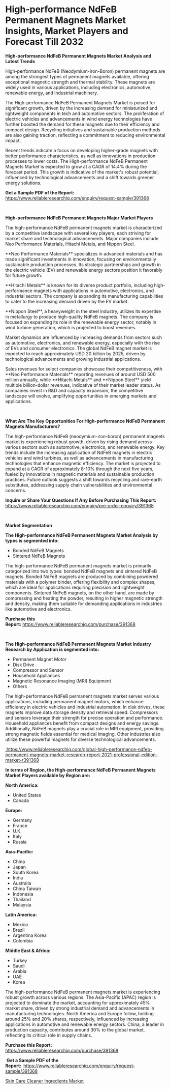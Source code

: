 <p><h1>High-performance NdFeB Permanent Magnets Market Insights, Market Players and Forecast Till 2032</h1></p><p><strong>High-performance NdFeB Permanent Magnets Market Analysis and Latest Trends</strong></p>
<p><p>High-performance NdFeB (Neodymium-Iron-Boron) permanent magnets are among the strongest types of permanent magnets available, offering exceptional magnetic strength and thermal stability. These magnets are widely used in various applications, including electronics, automotive, renewable energy, and industrial machinery. </p><p>The High-performance NdFeB Permanent Magnets Market is poised for significant growth, driven by the increasing demand for miniaturized and lightweight components in tech and automotive sectors. The proliferation of electric vehicles and advancements in wind energy technologies have further boosted the demand for these magnets due to their efficiency and compact design. Recycling initiatives and sustainable production methods are also gaining traction, reflecting a commitment to reducing environmental impact.</p><p>Recent trends indicate a focus on developing higher-grade magnets with better performance characteristics, as well as innovations in production processes to lower costs. The High-performance NdFeB Permanent Magnets Market is expected to grow at a CAGR of 14.4% during the forecast period. This growth is indicative of the market's robust potential, influenced by technological advancements and a shift towards greener energy solutions.</p></p>
<p><strong>Get a Sample PDF of the Report:&nbsp;</strong> <a href="https://www.reliableresearchiq.com/enquiry/request-sample/391368?utm_campaign=3202&utm_medium=2&utm_source=Github&utm_content=ia&utm_term=29032025&utm_id=high-performance-ndfeb-permanent-magnets">https://www.reliableresearchiq.com/enquiry/request-sample/391368</a></p>
<p>&nbsp;</p>
<p><strong>High-performance NdFeB Permanent Magnets Major Market Players</strong></p>
<p><p>The high-performance NdFeB permanent magnets market is characterized by a competitive landscape with several key players, each striving for market share and technological advancements. Major companies include Neo Performance Materials, Hitachi Metals, and Nippon Steel.</p><p>**Neo Performance Materials** specializes in advanced materials and has made significant investments in innovation, focusing on environmentally sustainable production processes. Its strategic partnerships and growth in the electric vehicle (EV) and renewable energy sectors position it favorably for future growth.</p><p>**Hitachi Metals** is known for its diverse product portfolio, including high-performance magnets with applications in automotive, electronics, and industrial sectors. The company is expanding its manufacturing capabilities to cater to the increasing demand driven by the EV market.</p><p>**Nippon Steel**, a heavyweight in the steel industry, utilizes its expertise in metallurgy to produce high-quality NdFeB magnets. The company is focused on expanding its role in the renewable energy sector, notably in wind turbine generation, which is projected to boost revenues.</p><p>Market dynamics are influenced by increasing demands from sectors such as automotive, electronics, and renewable energy, especially with the rise of EVs and consumer electronics. The global NdFeB magnet market is expected to reach approximately USD 20 billion by 2025, driven by technological advancements and growing industrial applications.</p><p>Sales revenues for select companies showcase their competitiveness, with **Neo Performance Materials** reporting revenues of around USD 500 million annually, while **Hitachi Metals** and **Nippon Steel** yield multiple billion-dollar revenues, indicative of their market leader status. As companies invest in R&D and capacity expansion, the competitive landscape will evolve, amplifying opportunities in emerging markets and applications.</p></p>
<p>&nbsp;</p>
<p><strong>What Are The Key Opportunities For High-performance NdFeB Permanent Magnets Manufacturers?</strong></p>
<p><p>The high-performance NdFeB (neodymium-iron-boron) permanent magnets market is experiencing robust growth, driven by rising demand across various sectors such as automotive, electronics, and renewable energy. Key trends include the increasing application of NdFeB magnets in electric vehicles and wind turbines, as well as advancements in manufacturing technologies that enhance magnetic efficiency. The market is projected to expand at a CAGR of approximately 8-10% through the next five years, fueled by innovations in magnetic materials and sustainable production practices. Future outlook suggests a shift towards recycling and rare-earth substitutes, addressing supply chain vulnerabilities and environmental concerns.</p></p>
<p><strong>Inquire or Share Your Questions If Any Before Purchasing This Report:</strong> <a href="https://www.reliableresearchiq.com/enquiry/pre-order-enquiry/391368?utm_campaign=3202&utm_medium=2&utm_source=Github&utm_content=ia&utm_term=29032025&utm_id=high-performance-ndfeb-permanent-magnets">https://www.reliableresearchiq.com/enquiry/pre-order-enquiry/391368</a></p>
<p>&nbsp;</p>
<p><strong>Market Segmentation</strong></p>
<p><strong>The High-performance NdFeB Permanent Magnets Market Analysis by types is segmented into:</strong></p>
<p><ul><li>Bonded NdFeB Magnets</li><li>Sintered NdFeB Magnets</li></ul></p>
<p><p>The high-performance NdFeB permanent magnets market is primarily categorized into two types: bonded NdFeB magnets and sintered NdFeB magnets. Bonded NdFeB magnets are produced by combining powdered materials with a polymer binder, offering flexibility and complex shapes, which are ideal for applications requiring precision and lightweight components. Sintered NdFeB magnets, on the other hand, are made by compressing and heating the powder, resulting in higher magnetic strength and density, making them suitable for demanding applications in industries like automotive and electronics.</p></p>
<p><strong>Purchase this Report:&nbsp;</strong><a href="https://www.reliableresearchiq.com/purchase/391368?utm_campaign=3202&utm_medium=2&utm_source=Github&utm_content=ia&utm_term=29032025&utm_id=high-performance-ndfeb-permanent-magnets">https://www.reliableresearchiq.com/purchase/391368</a></p>
<p>&nbsp;</p>
<p><strong>The High-performance NdFeB Permanent Magnets Market Industry Research by Application is segmented into:</strong></p>
<p><ul><li>Permanent Magnet Motor</li><li>Disk Drive</li><li>Compressor and Sensor</li><li>Household Appliances</li><li>Magnetic Resonance Imaging (MRI) Equipment</li><li>Others</li></ul></p>
<p><p>The high-performance NdFeB permanent magnets market serves various applications, including permanent magnet motors, which enhance efficiency in electric vehicles and industrial automation. In disk drives, these magnets improve data storage density and retrieval speed. Compressors and sensors leverage their strength for precise operation and performance. Household appliances benefit from compact designs and energy savings. Additionally, NdFeB magnets play a crucial role in MRI equipment, providing strong magnetic fields essential for medical imaging. Other industries also utilize these powerful magnets for diverse technological advancements.</p></p>
<p><a href="https://www.reliableresearchiq.com/global-high-performance-ndfeb-permanent-magnets-market-research-report-2021-professional-edition-market-r391368?utm_campaign=3202&utm_medium=2&utm_source=Github&utm_content=ia&utm_term=29032025&utm_id=high-performance-ndfeb-permanent-magnets">&nbsp;https://www.reliableresearchiq.com/global-high-performance-ndfeb-permanent-magnets-market-research-report-2021-professional-edition-market-r391368</a></p>
<p><strong>In terms of Region, the High-performance NdFeB Permanent Magnets Market Players available by Region are:</strong></p>
<p>
    <p> <strong> North America: </strong>
        <ul>
            <li>United States</li>
            <li>Canada</li>
        </ul>
        </p> 
    <p> <strong> Europe: </strong>
        <ul>
            <li>Germany</li>
            <li>France</li>
            <li>U.K.</li>
            <li>Italy</li>
            <li>Russia</li>
        </ul>
        </p> 
    <p> <strong> Asia-Pacific: </strong>
        <ul>
            <li>China</li>
            <li>Japan</li>
            <li>South Korea</li>
            <li>India</li>
            <li>Australia</li>
            <li>China Taiwan</li>
            <li>Indonesia</li>
            <li>Thailand</li>
            <li>Malaysia</li>
        </ul>
        </p> 
    <p> <strong> Latin America: </strong>
        <ul>
            <li>Mexico</li>
            <li>Brazil</li>
            <li>Argentina Korea</li>
            <li>Colombia</li>
        </ul>
        </p> 
    <p> <strong> Middle East & Africa: </strong>
        <ul>
            <li>Turkey</li>
            <li>Saudi</li>
            <li>Arabia</li>
            <li>UAE</li>
            <li>Korea</li>
        </ul>
    </p>
    </p>
<p><p>The high-performance NdFeB permanent magnets market is experiencing robust growth across various regions. The Asia-Pacific (APAC) region is projected to dominate the market, accounting for approximately 45% market share, driven by strong industrial demand and advancements in manufacturing technologies. North America and Europe follow, holding around 25% and 20% shares, respectively, influenced by increasing applications in automotive and renewable energy sectors. China, a leader in production capacity, contributes around 30% to the global market, reflecting its critical role in supply chains.</p></p>
<p><strong>Purchase this Report: </strong><a href="https://www.reliableresearchiq.com/purchase/391368?utm_campaign=3202&utm_medium=2&utm_source=Github&utm_content=ia&utm_term=29032025&utm_id=high-performance-ndfeb-permanent-magnets">https://www.reliableresearchiq.com/purchase/391368</a></p>
<p>&nbsp;<strong>Get a Sample PDF of the Report:&nbsp;&nbsp;</strong><a href="https://www.reliableresearchiq.com/enquiry/request-sample/391368?utm_campaign=3202&utm_medium=2&utm_source=Github&utm_content=ia&utm_term=29032025&utm_id=high-performance-ndfeb-permanent-magnets">https://www.reliableresearchiq.com/enquiry/request-sample/391368</a></p>
<p><strong></strong></p>
<p><p><a href="https://github.com/doljanzwald/Market-Research-Report-List-1/blob/main/skin-care-cleaner-ingredients-market.md?utm_campaign=3202&utm_medium=2&utm_source=Github&utm_content=ia&utm_term=29032025&utm_id=high-performance-ndfeb-permanent-magnets">Skin Care Cleaner Ingredients Market</a></p></p>